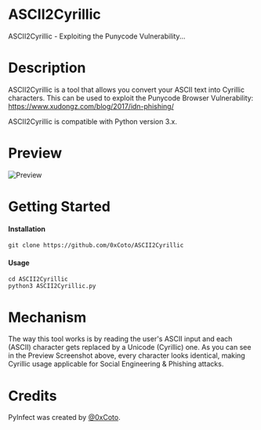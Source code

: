 # ASCII2Cyrillic
ASCII2Cyrillic - Exploiting the Punycode Vulnerability...

# Description
ASCII2Cyrillic is a tool that allows you convert your ASCII text into Cyrillic characters. This can be used to exploit the Punycode Browser Vulnerability: https://www.xudongz.com/blog/2017/idn-phishing/

ASCII2Cyrillic is compatible with Python version 3.x.

# Preview
![Preview](http://i.imgur.com/sFUME7t.png)

# Getting Started
#### Installation
```git clone https://github.com/0xCoto/ASCII2Cyrillic```

#### Usage

```
cd ASCII2Cyrillic
python3 ASCII2Cyrillic.py
```

# Mechanism
The way this tool works is by reading the user's ASCII input and each (ASCII) character gets replaced by a Unicode (Cyrillic) one. As you can see in the Preview Screenshot above, every character looks identical, making Cyrillic usage applicable for Social Engineering & Phishing attacks.

# Credits
PyInfect was created by [@0xCoto](https://github.com/0xCoto).
